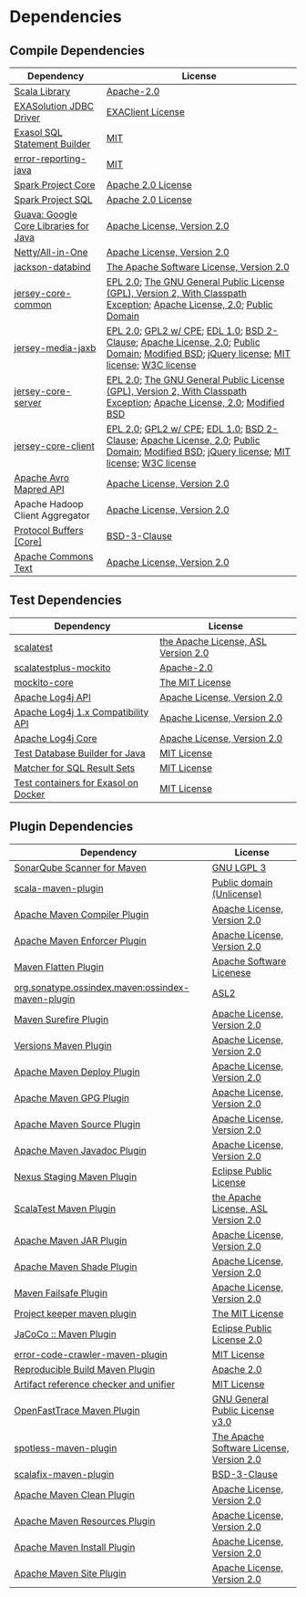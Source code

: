 <!-- @formatter:off -->
# Dependencies

## Compile Dependencies

| Dependency                                 | License                                                                                                                                                                                            |
| ------------------------------------------ | -------------------------------------------------------------------------------------------------------------------------------------------------------------------------------------------------- |
| [Scala Library][0]                         | [Apache-2.0][1]                                                                                                                                                                                    |
| [EXASolution JDBC Driver][2]               | [EXAClient License][3]                                                                                                                                                                             |
| [Exasol SQL Statement Builder][4]          | [MIT][5]                                                                                                                                                                                           |
| [error-reporting-java][6]                  | [MIT][5]                                                                                                                                                                                           |
| [Spark Project Core][7]                    | [Apache 2.0 License][8]                                                                                                                                                                            |
| [Spark Project SQL][7]                     | [Apache 2.0 License][8]                                                                                                                                                                            |
| [Guava: Google Core Libraries for Java][9] | [Apache License, Version 2.0][10]                                                                                                                                                                  |
| [Netty/All-in-One][11]                     | [Apache License, Version 2.0][1]                                                                                                                                                                   |
| [jackson-databind][12]                     | [The Apache Software License, Version 2.0][10]                                                                                                                                                     |
| [jersey-core-common][13]                   | [EPL 2.0][14]; [The GNU General Public License (GPL), Version 2, With Classpath Exception][15]; [Apache License, 2.0][8]; [Public Domain][16]                                                      |
| [jersey-media-jaxb][17]                    | [EPL 2.0][14]; [GPL2 w/ CPE][15]; [EDL 1.0][18]; [BSD 2-Clause][19]; [Apache License, 2.0][8]; [Public Domain][16]; [Modified BSD][20]; [jQuery license][21]; [MIT license][22]; [W3C license][23] |
| [jersey-core-server][24]                   | [EPL 2.0][14]; [The GNU General Public License (GPL), Version 2, With Classpath Exception][15]; [Apache License, 2.0][8]; [Modified BSD][20]                                                       |
| [jersey-core-client][25]                   | [EPL 2.0][14]; [GPL2 w/ CPE][15]; [EDL 1.0][18]; [BSD 2-Clause][19]; [Apache License, 2.0][8]; [Public Domain][16]; [Modified BSD][20]; [jQuery license][21]; [MIT license][22]; [W3C license][23] |
| [Apache Avro Mapred API][26]               | [Apache License, Version 2.0][27]                                                                                                                                                                  |
| Apache Hadoop Client Aggregator            | [Apache License, Version 2.0][27]                                                                                                                                                                  |
| [Protocol Buffers [Core]][28]              | [BSD-3-Clause][29]                                                                                                                                                                                 |
| [Apache Commons Text][30]                  | [Apache License, Version 2.0][27]                                                                                                                                                                  |

## Test Dependencies

| Dependency                                 | License                                   |
| ------------------------------------------ | ----------------------------------------- |
| [scalatest][31]                            | [the Apache License, ASL Version 2.0][32] |
| [scalatestplus-mockito][33]                | [Apache-2.0][32]                          |
| [mockito-core][34]                         | [The MIT License][35]                     |
| [Apache Log4j API][36]                     | [Apache License, Version 2.0][27]         |
| [Apache Log4j 1.x Compatibility API][37]   | [Apache License, Version 2.0][27]         |
| [Apache Log4j Core][38]                    | [Apache License, Version 2.0][27]         |
| [Test Database Builder for Java][39]       | [MIT License][40]                         |
| [Matcher for SQL Result Sets][41]          | [MIT License][42]                         |
| [Test containers for Exasol on Docker][43] | [MIT License][44]                         |

## Plugin Dependencies

| Dependency                                              | License                                        |
| ------------------------------------------------------- | ---------------------------------------------- |
| [SonarQube Scanner for Maven][45]                       | [GNU LGPL 3][46]                               |
| [scala-maven-plugin][47]                                | [Public domain (Unlicense)][48]                |
| [Apache Maven Compiler Plugin][49]                      | [Apache License, Version 2.0][27]              |
| [Apache Maven Enforcer Plugin][50]                      | [Apache License, Version 2.0][27]              |
| [Maven Flatten Plugin][51]                              | [Apache Software Licenese][27]                 |
| [org.sonatype.ossindex.maven:ossindex-maven-plugin][52] | [ASL2][10]                                     |
| [Maven Surefire Plugin][53]                             | [Apache License, Version 2.0][27]              |
| [Versions Maven Plugin][54]                             | [Apache License, Version 2.0][27]              |
| [Apache Maven Deploy Plugin][55]                        | [Apache License, Version 2.0][27]              |
| [Apache Maven GPG Plugin][56]                           | [Apache License, Version 2.0][27]              |
| [Apache Maven Source Plugin][57]                        | [Apache License, Version 2.0][27]              |
| [Apache Maven Javadoc Plugin][58]                       | [Apache License, Version 2.0][27]              |
| [Nexus Staging Maven Plugin][59]                        | [Eclipse Public License][60]                   |
| [ScalaTest Maven Plugin][61]                            | [the Apache License, ASL Version 2.0][32]      |
| [Apache Maven JAR Plugin][62]                           | [Apache License, Version 2.0][27]              |
| [Apache Maven Shade Plugin][63]                         | [Apache License, Version 2.0][27]              |
| [Maven Failsafe Plugin][64]                             | [Apache License, Version 2.0][27]              |
| [Project keeper maven plugin][65]                       | [The MIT License][66]                          |
| [JaCoCo :: Maven Plugin][67]                            | [Eclipse Public License 2.0][68]               |
| [error-code-crawler-maven-plugin][69]                   | [MIT License][70]                              |
| [Reproducible Build Maven Plugin][71]                   | [Apache 2.0][10]                               |
| [Artifact reference checker and unifier][72]            | [MIT License][73]                              |
| [OpenFastTrace Maven Plugin][74]                        | [GNU General Public License v3.0][75]          |
| [spotless-maven-plugin][76]                             | [The Apache Software License, Version 2.0][27] |
| [scalafix-maven-plugin][77]                             | [BSD-3-Clause][29]                             |
| [Apache Maven Clean Plugin][78]                         | [Apache License, Version 2.0][27]              |
| [Apache Maven Resources Plugin][79]                     | [Apache License, Version 2.0][27]              |
| [Apache Maven Install Plugin][80]                       | [Apache License, Version 2.0][27]              |
| [Apache Maven Site Plugin][81]                          | [Apache License, Version 2.0][27]              |

[0]: https://www.scala-lang.org/
[1]: https://www.apache.org/licenses/LICENSE-2.0
[2]: http://www.exasol.com
[3]: https://docs.exasol.com/connect_exasol/drivers/jdbc.htm
[4]: https://github.com/exasol/sql-statement-builder
[5]: https://opensource.org/licenses/MIT
[6]: https://github.com/exasol/error-reporting-java
[7]: https://spark.apache.org/
[8]: http://www.apache.org/licenses/LICENSE-2.0.html
[9]: https://github.com/google/guava
[10]: http://www.apache.org/licenses/LICENSE-2.0.txt
[11]: https://netty.io/index.html
[12]: http://github.com/FasterXML/jackson
[13]: https://projects.eclipse.org/projects/ee4j.jersey/jersey-common
[14]: http://www.eclipse.org/legal/epl-2.0
[15]: https://www.gnu.org/software/classpath/license.html
[16]: https://creativecommons.org/publicdomain/zero/1.0/
[17]: https://eclipse-ee4j.github.io/jersey/
[18]: http://www.eclipse.org/org/documents/edl-v10.php
[19]: https://opensource.org/licenses/BSD-2-Clause
[20]: https://asm.ow2.io/license.html
[21]: https://github.com/jquery/jquery/blob/main/LICENSE.txt
[22]: http://www.opensource.org/licenses/mit-license.php
[23]: https://www.w3.org/Consortium/Legal/copyright-documents-19990405
[24]: https://projects.eclipse.org/projects/ee4j.jersey/jersey-server
[25]: https://projects.eclipse.org/projects/ee4j.jersey/jersey-client
[26]: https://avro.apache.org
[27]: https://www.apache.org/licenses/LICENSE-2.0.txt
[28]: https://developers.google.com/protocol-buffers/docs/javatutorial
[29]: https://opensource.org/licenses/BSD-3-Clause
[30]: https://commons.apache.org/proper/commons-text
[31]: http://www.scalatest.org
[32]: http://www.apache.org/licenses/LICENSE-2.0
[33]: https://github.com/scalatest/scalatestplus-mockito
[34]: https://github.com/mockito/mockito
[35]: https://github.com/mockito/mockito/blob/main/LICENSE
[36]: https://logging.apache.org/log4j/2.x/log4j-api/
[37]: https://logging.apache.org/log4j/2.x/log4j-1.2-api/
[38]: https://logging.apache.org/log4j/2.x/log4j-core/
[39]: https://github.com/exasol/test-db-builder-java/
[40]: https://github.com/exasol/test-db-builder-java/blob/main/LICENSE
[41]: https://github.com/exasol/hamcrest-resultset-matcher/
[42]: https://github.com/exasol/hamcrest-resultset-matcher/blob/main/LICENSE
[43]: https://github.com/exasol/exasol-testcontainers/
[44]: https://github.com/exasol/exasol-testcontainers/blob/main/LICENSE
[45]: http://sonarsource.github.io/sonar-scanner-maven/
[46]: http://www.gnu.org/licenses/lgpl.txt
[47]: http://github.com/davidB/scala-maven-plugin
[48]: http://unlicense.org/
[49]: https://maven.apache.org/plugins/maven-compiler-plugin/
[50]: https://maven.apache.org/enforcer/maven-enforcer-plugin/
[51]: https://www.mojohaus.org/flatten-maven-plugin/
[52]: https://sonatype.github.io/ossindex-maven/maven-plugin/
[53]: https://maven.apache.org/surefire/maven-surefire-plugin/
[54]: https://www.mojohaus.org/versions/versions-maven-plugin/
[55]: https://maven.apache.org/plugins/maven-deploy-plugin/
[56]: https://maven.apache.org/plugins/maven-gpg-plugin/
[57]: https://maven.apache.org/plugins/maven-source-plugin/
[58]: https://maven.apache.org/plugins/maven-javadoc-plugin/
[59]: http://www.sonatype.com/public-parent/nexus-maven-plugins/nexus-staging/nexus-staging-maven-plugin/
[60]: http://www.eclipse.org/legal/epl-v10.html
[61]: https://www.scalatest.org/user_guide/using_the_scalatest_maven_plugin
[62]: https://maven.apache.org/plugins/maven-jar-plugin/
[63]: https://maven.apache.org/plugins/maven-shade-plugin/
[64]: https://maven.apache.org/surefire/maven-failsafe-plugin/
[65]: https://github.com/exasol/project-keeper/
[66]: https://github.com/exasol/project-keeper/blob/main/LICENSE
[67]: https://www.jacoco.org/jacoco/trunk/doc/maven.html
[68]: https://www.eclipse.org/legal/epl-2.0/
[69]: https://github.com/exasol/error-code-crawler-maven-plugin/
[70]: https://github.com/exasol/error-code-crawler-maven-plugin/blob/main/LICENSE
[71]: http://zlika.github.io/reproducible-build-maven-plugin
[72]: https://github.com/exasol/artifact-reference-checker-maven-plugin/
[73]: https://github.com/exasol/artifact-reference-checker-maven-plugin/blob/main/LICENSE
[74]: https://github.com/itsallcode/openfasttrace-maven-plugin
[75]: https://www.gnu.org/licenses/gpl-3.0.html
[76]: https://github.com/diffplug/spotless
[77]: https://github.com/evis/scalafix-maven-plugin
[78]: https://maven.apache.org/plugins/maven-clean-plugin/
[79]: https://maven.apache.org/plugins/maven-resources-plugin/
[80]: https://maven.apache.org/plugins/maven-install-plugin/
[81]: https://maven.apache.org/plugins/maven-site-plugin/
